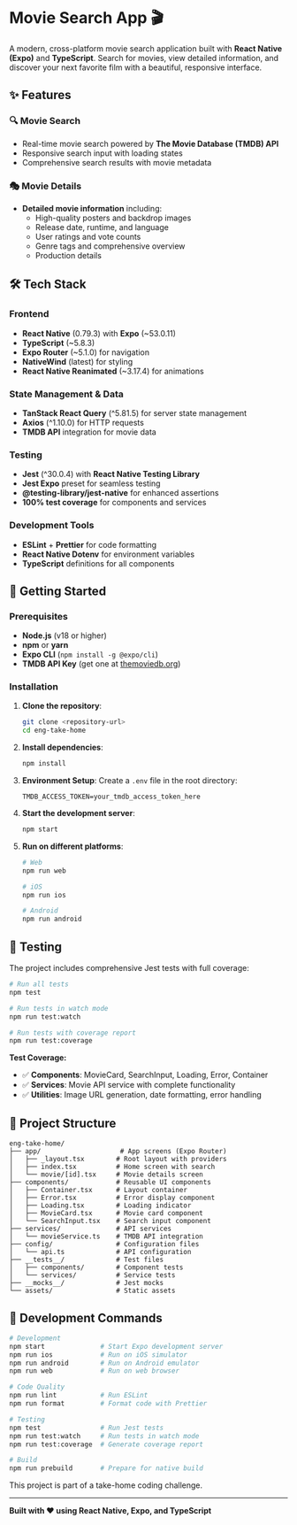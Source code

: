 # Movie Search App 🎬

A modern, cross-platform movie search application built with **React Native (Expo)** and **TypeScript**. Search for movies, view detailed information, and discover your next favorite film with a beautiful, responsive interface.

## ✨ Features

### 🔍 **Movie Search**

- Real-time movie search powered by **The Movie Database (TMDB) API**
- Responsive search input with loading states
- Comprehensive search results with movie metadata

### 🎭 **Movie Details**

- **Detailed movie information** including:
  - High-quality posters and backdrop images
  - Release date, runtime, and language
  - User ratings and vote counts
  - Genre tags and comprehensive overview
  - Production details

## 🛠️ Tech Stack

### **Frontend**

- **React Native** (0.79.3) with **Expo** (~53.0.11)
- **TypeScript** (~5.8.3)
- **Expo Router** (~5.1.0) for navigation
- **NativeWind** (latest) for styling
- **React Native Reanimated** (~3.17.4) for animations

### **State Management & Data**

- **TanStack React Query** (^5.81.5) for server state management
- **Axios** (^1.10.0) for HTTP requests
- **TMDB API** integration for movie data

### **Testing**

- **Jest** (^30.0.4) with **React Native Testing Library**
- **Jest Expo** preset for seamless testing
- **@testing-library/jest-native** for enhanced assertions
- **100% test coverage** for components and services

### **Development Tools**

- **ESLint** + **Prettier** for code formatting
- **React Native Dotenv** for environment variables
- **TypeScript** definitions for all components

## 🚀 Getting Started

### Prerequisites

- **Node.js** (v18 or higher)
- **npm** or **yarn**
- **Expo CLI** (`npm install -g @expo/cli`)
- **TMDB API Key** (get one at [themoviedb.org](https://www.themoviedb.org/))

### Installation

1. **Clone the repository**:

   ```bash
   git clone <repository-url>
   cd eng-take-home
   ```

2. **Install dependencies**:

   ```bash
   npm install
   ```

3. **Environment Setup**:
   Create a `.env` file in the root directory:

   ```env
   TMDB_ACCESS_TOKEN=your_tmdb_access_token_here
   ```

4. **Start the development server**:

   ```bash
   npm start
   ```

5. **Run on different platforms**:

   ```bash
   # Web
   npm run web

   # iOS
   npm run ios

   # Android
   npm run android
   ```

## 🧪 Testing

The project includes comprehensive Jest tests with full coverage:

```bash
# Run all tests
npm test

# Run tests in watch mode
npm run test:watch

# Run tests with coverage report
npm run test:coverage
```

**Test Coverage:**

- ✅ **Components**: MovieCard, SearchInput, Loading, Error, Container
- ✅ **Services**: Movie API service with complete functionality
- ✅ **Utilities**: Image URL generation, date formatting, error handling

## 📁 Project Structure

```
eng-take-home/
├── app/                    # App screens (Expo Router)
│   ├── _layout.tsx        # Root layout with providers
│   ├── index.tsx          # Home screen with search
│   └── movie/[id].tsx     # Movie details screen
├── components/            # Reusable UI components
│   ├── Container.tsx      # Layout container
│   ├── Error.tsx          # Error display component
│   ├── Loading.tsx        # Loading indicator
│   ├── MovieCard.tsx      # Movie card component
│   └── SearchInput.tsx    # Search input component
├── services/              # API services
│   └── movieService.ts    # TMDB API integration
├── config/                # Configuration files
│   └── api.ts             # API configuration
├── __tests__/             # Test files
│   ├── components/        # Component tests
│   └── services/          # Service tests
├── __mocks__/             # Jest mocks
└── assets/                # Static assets
```

## 🔧 Development Commands

```bash
# Development
npm start              # Start Expo development server
npm run ios            # Run on iOS simulator
npm run android        # Run on Android emulator
npm run web            # Run on web browser

# Code Quality
npm run lint           # Run ESLint
npm run format         # Format code with Prettier

# Testing
npm test               # Run Jest tests
npm run test:watch     # Run tests in watch mode
npm run test:coverage  # Generate coverage report

# Build
npm run prebuild       # Prepare for native build
```

This project is part of a take-home coding challenge.

---

**Built with ❤️ using React Native, Expo, and TypeScript**
